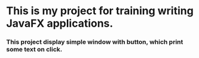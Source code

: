 # This is my project for training writing JavaFX applications.

### This project display simple window with button, which print some text on click.